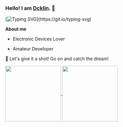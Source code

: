 ### Hello! I am [Dcklin](https://github.com/Dcklin). 👋

[![Typing SVG](https://readme-typing-svg.herokuapp.com?font=Fira+Code&pause=1000&width=430&lines=An+open+source+enthusiast+from+China.)](https://git.io/typing-svg)

**About me**

- Electronic Devices Lover

- Amateur Developer

💖 Let's give it a shot! Go on and catch the dream!

<p align="left">
  <a href="https://github.com/anuraghazra/github-readme-stats">
    <img align="center" height="175" src="https://github-readme-stats.vercel.app/api?username=Dcklin&show_icons=true&theme=tokyonight&include_all_commits=true" />
  </a>
  <a href="https://github.com/anuraghazra/github-readme-stats">
    <img align="center" height="175" src="https://github-readme-stats.vercel.app/api/top-langs/?username=Dcklin&layout=compact&theme=tokyonight" />
  </a>
</p>
